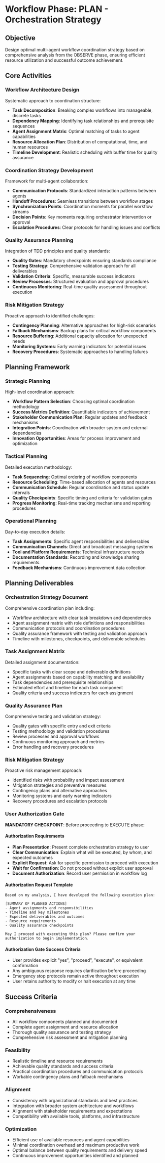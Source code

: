 # Workflow Phase: PLAN - Orchestration Strategy

## Objective
Design optimal multi-agent workflow coordination strategy based on comprehensive analysis from the OBSERVE phase, ensuring efficient resource utilization and successful outcome achievement.

## Core Activities

### Workflow Architecture Design
Systematic approach to coordination structure:
- **Task Decomposition**: Breaking complex workflows into manageable, discrete tasks
- **Dependency Mapping**: Identifying task relationships and prerequisite sequences
- **Agent Assignment Matrix**: Optimal matching of tasks to agent capabilities
- **Resource Allocation Plan**: Distribution of computational, time, and human resources
- **Timeline Development**: Realistic scheduling with buffer time for quality assurance

### Coordination Strategy Development
Framework for multi-agent collaboration:
- **Communication Protocols**: Standardized interaction patterns between agents
- **Handoff Procedures**: Seamless transitions between workflow stages
- **Synchronization Points**: Coordination moments for parallel workflow streams
- **Decision Points**: Key moments requiring orchestrator intervention or approval
- **Escalation Procedures**: Clear protocols for handling issues and conflicts

### Quality Assurance Planning
Integration of TDD principles and quality standards:
- **Quality Gates**: Mandatory checkpoints ensuring standards compliance
- **Testing Strategy**: Comprehensive validation approach for all deliverables
- **Validation Criteria**: Specific, measurable success indicators
- **Review Processes**: Structured evaluation and approval procedures
- **Continuous Monitoring**: Real-time quality assessment throughout execution

### Risk Mitigation Strategy
Proactive approach to identified challenges:
- **Contingency Planning**: Alternative approaches for high-risk scenarios
- **Fallback Mechanisms**: Backup plans for critical workflow components
- **Resource Buffering**: Additional capacity allocation for unexpected needs
- **Monitoring Systems**: Early warning indicators for potential issues
- **Recovery Procedures**: Systematic approaches to handling failures

## Planning Framework

### Strategic Planning
High-level coordination approach:
- **Workflow Pattern Selection**: Choosing optimal coordination methodology
- **Success Metrics Definition**: Quantifiable indicators of achievement
- **Stakeholder Communication Plan**: Regular updates and feedback mechanisms
- **Integration Points**: Coordination with broader system and external dependencies
- **Innovation Opportunities**: Areas for process improvement and optimization

### Tactical Planning
Detailed execution methodology:
- **Task Sequencing**: Optimal ordering of workflow components
- **Resource Scheduling**: Time-based allocation of agents and resources
- **Communication Schedule**: Regular coordination and status update intervals
- **Quality Checkpoints**: Specific timing and criteria for validation gates
- **Progress Monitoring**: Real-time tracking mechanisms and reporting procedures

### Operational Planning
Day-to-day execution details:
- **Task Assignments**: Specific agent responsibilities and deliverables
- **Communication Channels**: Direct and broadcast messaging systems
- **Tool and Platform Requirements**: Technical infrastructure needs
- **Documentation Standards**: Recording and knowledge sharing requirements
- **Feedback Mechanisms**: Continuous improvement data collection

## Planning Deliverables

### Orchestration Strategy Document
Comprehensive coordination plan including:
- Workflow architecture with clear task breakdown and dependencies
- Agent assignment matrix with role definitions and responsibilities
- Communication protocols and coordination procedures
- Quality assurance framework with testing and validation approach
- Timeline with milestones, checkpoints, and deliverable schedules

### Task Assignment Matrix
Detailed assignment documentation:
- Specific tasks with clear scope and deliverable definitions
- Agent assignments based on capability matching and availability
- Task dependencies and prerequisite relationships
- Estimated effort and timeline for each task component
- Quality criteria and success indicators for each assignment

### Quality Assurance Plan
Comprehensive testing and validation strategy:
- Quality gates with specific entry and exit criteria
- Testing methodology and validation procedures
- Review processes and approval workflows
- Continuous monitoring approach and metrics
- Error handling and recovery procedures

### Risk Mitigation Strategy
Proactive risk management approach:
- Identified risks with probability and impact assessment
- Mitigation strategies and preventive measures
- Contingency plans and alternative approaches
- Monitoring systems and early warning indicators
- Recovery procedures and escalation protocols

### User Authorization Gate
**MANDATORY CHECKPOINT**: Before proceeding to EXECUTE phase:

#### Authorization Requirements
- **Plan Presentation**: Present complete orchestration strategy to user
- **Clear Communication**: Explain what will be executed, by whom, and expected outcomes
- **Explicit Request**: Ask for specific permission to proceed with execution
- **Wait for Confirmation**: Do not proceed without explicit user approval
- **Document Authorization**: Record user permission in workflow log

#### Authorization Request Template
```
Based on my analysis, I have developed the following execution plan:

[SUMMARY OF PLANNED ACTIONS]
- Agent assignments and responsibilities
- Timeline and key milestones  
- Expected deliverables and outcomes
- Resource requirements
- Quality assurance checkpoints

May I proceed with executing this plan? Please confirm your authorization to begin implementation.
```

#### Authorization Gate Success Criteria
- User provides explicit "yes", "proceed", "execute", or equivalent confirmation
- Any ambiguous response requires clarification before proceeding
- Emergency stop protocols remain active throughout execution
- User retains authority to modify or halt execution at any time

## Success Criteria

### Comprehensiveness
- All workflow components planned and documented
- Complete agent assignment and resource allocation
- Thorough quality assurance and testing strategy
- Comprehensive risk assessment and mitigation planning

### Feasibility
- Realistic timeline and resource requirements
- Achievable quality standards and success criteria
- Practical coordination procedures and communication protocols
- Workable contingency plans and fallback mechanisms

### Alignment
- Consistency with organizational standards and best practices
- Integration with broader system architecture and workflows
- Alignment with stakeholder requirements and expectations
- Compatibility with available tools, platforms, and infrastructure

### Optimization
- Efficient use of available resources and agent capabilities
- Minimal coordination overhead and maximum productive work
- Optimal balance between quality requirements and delivery speed
- Continuous improvement opportunities identified and planned
